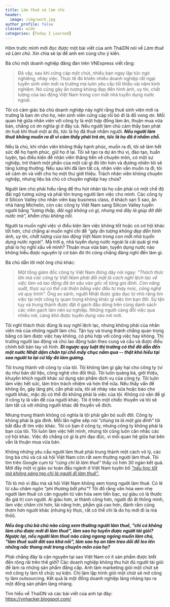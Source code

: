 ```yaml
---
title: Làm thuê và làm chủ
header:
  image: /img/work.jpg
author_profile: false
classes: wide
categories: [Today I Learned]
---
```


Hôm trước mình mới đọc được một bài viết của anh TháiDN nói về _Làm thuê và Làm chủ_. Xin chia sẻ lại để anh em cùng cho ý kiến.

Bà chủ một doanh nghiệp đăng đàn trên VNExpress viết rằng:
> Đã vậy, sau khi cứng cáp một chút, nhiều bạn ngay lập tức ngó nghiêng, nhảy việc. Thực tế đó khiến nhiều doanh nghiệp rất ngại tuyển sinh viên mới ra trường mà luôn yêu cầu tối thiểu vài năm kinh nghiệm. Nó cũng gây ấn tượng không đẹp đến hình ảnh, uy tín, chất lượng của lao động Việt Nam trong con mắt nhà tuyển dụng nước ngoài.

Tôi có cảm giác bà chủ doanh nghiệp này nghĩ rằng thuê sinh viên mới ra trường là ban ơn cho họ, nên sinh viên cứng cáp rồi bỏ đi là đồ vong ơn. Mối quan hệ giữa nhân viên với công ty là một hợp đồng làm ăn, thuận mua vừa bán, chẳng có ơn nghĩa gì ở đây cả. Nếu người làm chủ cảm thấy ban phát ơn huệ khi thuê một ai đó, tức là họ đã thuê nhầm người. _**Nếu người làm thuê không muốn ra đi vì cảm thấy phải trả ơn, tức là họ đã ở nhầm chỗ.**_

Nếu là chủ, khi nhân viên không thấy hạnh phúc, muốn ra đi, tôi sẽ làm hết sức để họ hạnh phúc, giữ họ ở lại. Tôi sẽ tạo ra dự án thú vị, đào tạo, huấn luyện, tạo điều kiện để nhân viên thăng tiến về chuyên môn, có một sự nghiệp, trở thành một phần của một cái gì đó lớn hơn và đương nhiên tôi sẽ tăng lương thưởng. Nếu sau khi đã làm tất cả, nhân viên vẫn muốn ra đi, tôi sẽ cảm ơn và viết cho họ một thư giới thiệu. Trách nhân viên không chuyên nghiệp, nhưng liệu bà chủ có chuyên nghiệp hay chưa?

Người làm chủ phải hiểu rằng để thu hút nhân tài họ cần phải có một chế độ đãi ngộ tương xứng và phải tôn trọng người làm việc cho mình. Các công ty ở Silicon Valley cho nhân viên bay business class, ở khách sạn 5 sao, ăn nhà hàng Michelin, còn các công ty Việt Nam sang Silicon Valley tuyển người bằng _"lương thấp, đãi ngộ không có gì, nhưng mà đây là giúp đỡ đất nước mà", khắm chịu không nổi._

Người ta muốn nghỉ việc vì điều kiện làm việc không tốt hoặc có cơ hội khác tốt hơn, chứ chẳng ai muốn nghỉ chỉ để _"gây ấn tượng không đẹp đến hình ảnh, uy tín, chất lượng của lao động Việt Nam trong con mắt nhà tuyển dụng nước ngoài"_. Mà trời ạ, nhà tuyển dụng nước ngoài là cái quái gì mà phải lo họ nghĩ xấu về mình? Thuận mua vừa bán, tuyển dụng nước nào không hiểu được nguyên lý cơ bản đó thì cũng chẳng đáng nghĩ đến làm gì.

Bà chủ dẫn lời một ông chủ khác:
> Một tổng giám đốc công ty Việt Nam đứng dậy nói ngay: _“Thách thức lớn mà các công ty Việt Nam phải đối mặt là cách nghĩ lệch lạc về việc làm và lao động đã ăn sâu vào gốc rễ từng gia đình. Còn năng suất, thực sự có thể cải thiện bằng việc đầu tư máy móc, công nghệ và quy trình”._
Ông so sánh, người Nhật được giáo dục từ nhỏ rằng tìm việc tại một công ty quan trọng không khác gì việc tìm bạn đời. Sự tận tụy và trung thành được đặt ở gạch đầu dòng trên cùng danh sách các viên gạch làm nên sự nghiệp. Những người càng đổi việc qua nhiều nơi, càng khó được tuyển dụng vào nơi mới.

Tôi nghĩ thách thức đúng là suy nghĩ lệch lạc, nhưng không phải của nhân viên mà của những người làm chủ. Tận tụy và trung thành chẳng quan trọng bằng có làm được việc hay không, có phù hợp với công việc hay không. Thị trường người lao động và chủ lao động tuân theo cung và cầu và được điều chỉnh bởi bàn tay vô hình. _**Đi ngược quy luật thị trường có thể đã dẫn đến một nước Nhật dậm chân tại chỗ mấy chục năm qua -- thật khó hiểu tại sao người ta lại cứ lấy đó làm gương.**_

Tôi trung thành với công ty của tôi. Tôi không làm gì gây hại cho công ty (ví dụ như bán dữ liệu, công nghệ cho đối thủ). Tôi luôn quảng bá, giới thiệu, khuyến khích người khác sử dụng sản phẩm dịch vụ của công ty. Tôi luôn làm việc hết sức, làm tròn trách nhiệm và hơn thế nữa. Nếu thấy vấn đề không ổn, gây lãng phí, cần phải sửa, tôi sẽ nhảy vào sửa hoặc báo cho người khác, mặc dù có thể đó không phải là việc của tôi. Không có vấn đề gì ở công ty là vấn đề của người khác. Tôi ở trên một chiếc thuyền và tôi sẽ làm tất cả với những người khác để thuyền về đích.

Nhưng trung thành không có nghĩa là tôi phải gắn bó suốt đời. Công ty không phải là gia đình. Mỗi lần nghe sếp nói _"chúng ta là một gia đình"_ tôi bắt đầu đi tìm việc khác. Tôi có bạn ở công ty, nhưng công ty không phải là bạn của tôi. Tôi luôn làm việc hết mình, nhưng tôi cũng luôn cân nhắc các cơ hội khác. Việc đó chẳng có gì là phi đạo đức, vì mối quan hệ giữa hai bên vẫn là thuận mua vừa bán.

Không những yêu cầu người làm thuê phải trung thành một cách vô lý, các ông bà chủ và cả xã hội Việt Nam còn rất xem thường người làm thuê. Tôi tìm trên Google cụm từ _"cũng chỉ là làm thuê"_ thấy có hơn 30 ngàn kết quả. Mới đây một vị giáo sư toán đầu ngành ở Việt Nam tuyên bố _["nếu học tốt mà không sáng tạo chỉ là người đi làm thuê".](http://news.zing.vn/hoc-sinh-viet-nam-gioi-nhung-khong-nhieu-dau-an-tren-dinh-tri-tue-post771143.html)_

Tôi tò mò vì đâu mà xã hội Việt Nam không xem trọng người làm thuê. Có lẽ từ câu châm ngôn _"phi thương bất phú"_? Tôi đồ rằng văn hóa xem nhẹ người làm thuê có căn nguyên từ văn hóa xem tiền bạc, sự giàu có là thước đo giá trị con người. Ai giàu hơn, ai thành công hơn, người đó ắt thông minh, làm việc chăm chỉ hơn, tài năng hơn, phẩm giá cao hơn, đánh rắm cũng thơm hơn người khác (nhưng kỳ thực, rất có thể chỉ là do họ mới đi ỉa mà thôi).

_**Nếu ông chủ bà chủ nào cũng xem thường người làm thuê, "chỉ có không làm chủ được mới đi làm thuê", làm sao họ tuyển được người tài giỏi? Ngược lại, nếu người làm thuê nào cũng ngong ngóng muốn làm chủ, "làm thuê suốt đời sao khá nổi", làm sao họ an tâm trao dồi để leo lên những nấc thang mới trong chuyên môn của họ?**_

Phải chẳng đây là căn nguyên tại sao Việt Nam có ít sản phẩm được biết đến rộng rãi trên thế giới? Các doanh nghiệp không thu hút đủ người tài giỏi để làm ra những sản phẩm đẳng cấp. Anh làm marketing giỏi một chút sẽ mở công ty làm tổ chức sự kiện. Chị làm lập trình giỏi một chút sẽ mở công ty làm outsourcing. Kết quả là một đống doanh nghiệp làng nhàng tạo ra một đống sản phẩm làng nhàng.

Tìm hiểu về ThaiDN và các bài viết của anh tại đây: https://vnhacker.blogspot.com/
